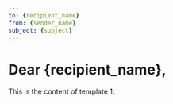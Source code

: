 ```yaml
---
to: {recipient_name}
from: {sender_name}
subject: {subject}
---
```


# Dear {recipient_name},

This is the content of template 1.
